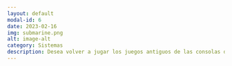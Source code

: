 ```yaml
---
layout: default
modal-id: 6
date: 2023-02-16
img: submarine.png
alt: image-alt
category: Sistemas
description: Desea volver a jugar los juegos antiguos de las consolas de Play Station y Nintendo, asi como otros juegos antiguos de otras consolas? Tiene un PC viejo el cual no se puede actualizar al sistema operativo mas reciente y no quiere botar la computadora? Se puede instalar el sistema 'RSX OS', el cual es un sistema Linux que convierte su computadora vieja en una consola retro que posee multiples emuladores de diferentes consolas antiguas. Sin embargo, se debe aclarar que el sistema Linux utilizado es un sistema libre que no se puede vender legalmente, sin embargo, lo que se vende aqui es la instalacion, configuracion persolanizada que se ha realizado y todos los juegos recopilados.
---
```

